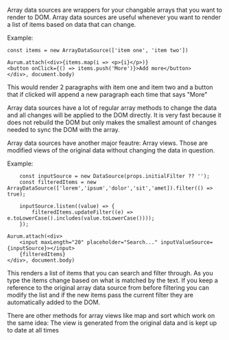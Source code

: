 Array data sources are wrappers for your changable arrays that you want to render to DOM.
Array data sources are useful whenever you want to render a list of items based on data that can change.

Example:
```
const items = new ArrayDataSource(['item one', 'item two'])

Aurum.attach(<div>{items.map(i => <p>{i}</p>)}
<button onClick={() => items.push('More')}>Add more</button>
</div>, document.body)
```

This would render 2 paragraphs with item one and item two and a button that if clicked will append a new paragraph each time that says "More"

Array data sources have a lot of regular array methods to change the data and all changes will be applied to the DOM directly. It is very fast because it does not rebuild the DOM but only makes the smallest amount of changes needed to sync the DOM with the array.

Array data sources have another major feautre: Array views. Those are modified views of the original data without changing the data in question.

Example:
```
	const inputSource = new DataSource(props.initialFilter ?? '');
	const filteredItems = new ArrayDataSource(['lorem','ipsum','dolor','sit','amet]).filter(() => true);

	inputSource.listen((value) => {
		filteredItems.updateFilter((e) => e.toLowerCase().includes(value.toLowerCase())));
	});

Aurum.attach(<div>
    <input maxLength="20" placeholder="Search..." inputValueSource={inputSource}></input>
    {filteredItems}
</div>, document.body)

```

This renders a list of items that you can search and filter through. As you type the items change based on what is matched by the text. If you keep a reference to the original array data source from before filtering you can modify the list and if the new items pass the current filter they are automatically added to the DOM.

There are other methods for array views like map and sort which work on the same idea: The view is generated from the original data and is kept up to date at all times